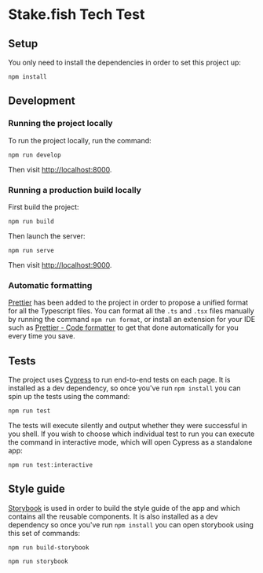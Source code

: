# Stake.fish Tech Test

## Setup

You only need to install the dependencies in order to set this project up:

```shell
npm install
```

## Development

### Running the project locally

To run the project locally, run the command:

```shell
npm run develop
```

Then visit [http://localhost:8000](http://localhost:8000).

### Running a production build locally

First build the project:

```shell
npm run build
```

Then launch the server:

```shell
npm run serve
```

Then visit [http://localhost:9000](http://localhost:9000).

### Automatic formatting

[Prettier](https://prettier.io/) has been added to the project in order to propose a unified format for all the Typescript files. You can format all the `.ts` and `.tsx` files manually by running the command `npm run format`, or install an extension for your IDE such as [Prettier - Code formatter](https://marketplace.visualstudio.com/items?itemName=esbenp.prettier-vscode) to get that done automatically for you every time you save.

## Tests

The project uses [Cypress](https://www.cypress.io/) to run end-to-end tests on each page. It is installed as a dev dependency, so once you've run `npm install` you can spin up the tests using the command:

```shell
npm run test
```

The tests will execute silently and output whether they were successful in you shell.
If you wish to choose which individual test to run you can execute the command in interactive mode, which will open Cypress as a standalone app:

```shell
npm run test:interactive
```

## Style guide

[Storybook](https://storybook.js.org/) is used in order to build the style guide of the app and which contains all the reusable components. It is also installed as a dev dependency so once you've run `npm install` you can open storybook using this set of commands:

```shell
npm run build-storybook
```

```shell
npm run storybook
```
